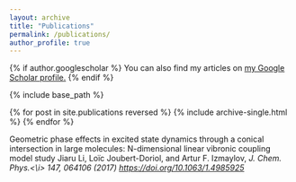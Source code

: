 ```yaml
---
layout: archive
title: "Publications"
permalink: /publications/
author_profile: true
---
```


{% if author.googlescholar %}
  You can also find my articles on <u><a href="{{author.googlescholar}}">my Google Scholar profile</a>.</u>
{% endif %}

{% include base_path %}

{% for post in site.publications reversed %}
  {% include archive-single.html %}
{% endfor %}


Geometric phase effects in excited state dynamics through a conical intersection in large molecules: N-dimensional linear vibronic coupling model study
Jiaru Li, Loïc Joubert-Doriol, and Artur F. Izmaylov, <i>J. Chem. Phys.<\i> 147, 064106 (2017) https://doi.org/10.1063/1.4985925
